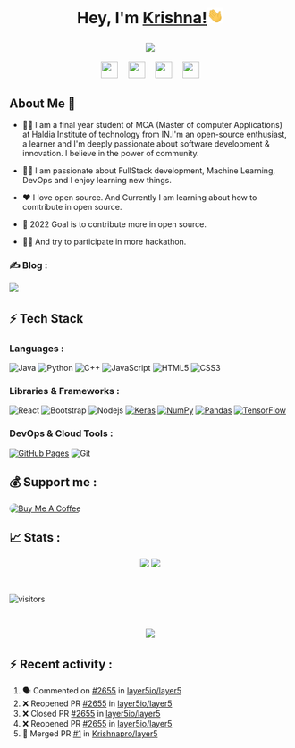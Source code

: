 
# <p align="center">Hey, I'm <a href="https://krishnapro.github.io/" target="_blank">Krishna!</a><img src="hi.gif" width="29px">
</p>

<p align="center">

<img src="https://readme-typing-svg.herokuapp.com?lines=A+Passionate+Learner!;Open+Source+Contributor!;&font=Fira%20Code&center=true&width=380&height=50">

</p>


<!--
**Krishnapro/Krishnapro** is a ✨ _special_ ✨ repository because its `README.md` (this file) appears on your GitHub profile. -->
<p align="center">
<a href="https://www.linkedin.com/in/krishnakumar25/"><img src="https://camo.githubusercontent.com/c8a9c5b414cd812ad6a97a46c29af67239ddaeae08c41724ff7d945fb4c047e5/68747470733a2f2f6564656e742e6769746875622e696f2f537570657254696e7949636f6e732f696d616765732f7376672f6c696e6b6564696e2e737667" width="30 !important" height="30" style="margin-right:15px!important"></a>
<a href="https://twitter.com/krishnapro_"><img src="https://camo.githubusercontent.com/35b0b8bfbd8840f35607fb56ad0a139047fd5d6e09ceb060c5c6f0a5abd1044c/68747470733a2f2f6564656e742e6769746875622e696f2f537570657254696e7949636f6e732f696d616765732f7376672f747769747465722e737667" width="30" height="30" style="margin-right:15px !important"></a>
<a href="mailto:krishnachaurasia1998@gmail.com"><img src="https://camo.githubusercontent.com/4a3dd8d10a27c272fd04b2ce8ed1a130606f95ea6a76b5e19ce8b642faa18c27/68747470733a2f2f6564656e742e6769746875622e696f2f537570657254696e7949636f6e732f696d616765732f7376672f676d61696c2e737667" width="30" height="30" style="margin-right: 15px !important"></a>
<!-- <a href="https://dev.to/krishnapro"><img src="https://img.shields.io/badge/-0A0A0A?style=-badge&logo=dev.to&logoColor=white" height="30" style="margin-right: 15px !important></a> -->
<a href="https://discordapp.com/users/Krishn#3230"><img src="https://img.shields.io/badge/-7289DA?style=&logo=discord&logoColor=white" width="30" height="30"></a>


 
</p> 



## About Me 🚀

- :man_student: I am a final year student of MCA (Master of computer Applications) at Haldia Institute of technology from IN.I'm an open-source enthusiast, a learner and I'm deeply passionate about software development & innovation. I believe in the power of community.

- :technologist: I am passionate about FullStack development, Machine Learning, DevOps and I enjoy learning new things.

- ❤️ I love open source. And Currently I am learning about how to comtribute in open source.

- :dart: 2022 Goal is to contribute more in open source.
- :technologist: And try to participate in more hackathon.
### ✍ Blog :
<a href="https://krishnapro.hashnode.dev/"><img src="https://img.shields.io/badge/Hashnode-2962FF?style=for-the-badge&logo=hashnode&logoColor=white" height="30px"></a>

## ⚡ Tech Stack


### Languages :

![Java](https://img.shields.io/badge/-java-E34A86?style=flat-square&logo=java)
![Python](https://img.shields.io/badge/-Python-black?style=flat-square&logo=Python)
![C++](https://img.shields.io/badge/-C++-00599C?style=flat-square&logo=c)
![JavaScript](https://img.shields.io/badge/-JavaScript-black?style=flat-square&logo=javascript)
![HTML5](https://img.shields.io/badge/-HTML5-E34F26?style=flat-square&logo=html5&logoColor=white)
![CSS3](https://img.shields.io/badge/-CSS3-1572B6?style=flat-square&logo=css3)
  

### Libraries & Frameworks :
 
 ![React](https://img.shields.io/badge/-React-black?style=flat-square&logo=react)
![Bootstrap](https://img.shields.io/badge/-Bootstrap-563D7C?style=flat-square&logo=bootstrap)
![Nodejs](https://img.shields.io/badge/-Nodejs-black?style=flat-square&logo=Node.js) <a href="#"><img alt="Keras" src="https://img.shields.io/badge/Keras%20-%23D00000.svg?logo=Keras&logoColor=white"></a> <a href="#"><img alt="NumPy" src="https://img.shields.io/badge/Numpy%20-%23013243.svg?logo=numpy&logoColor=white"></a>
<a href="#"><img alt="Pandas" src="https://img.shields.io/badge/Pandas%20-%23150458.svg?logo=pandas&logoColor=white"></a>
<a href="#"><img alt="TensorFlow" src="https://img.shields.io/badge/TensorFlow%20-%23FF6F00.svg?logo=TensorFlow&logoColor=yellow"></a>


### DevOps & Cloud Tools :
<a href="#"><img alt="GitHub Pages" src="https://img.shields.io/badge/GitHub%20Pages-%23327FC7.svg?logo=github&logoColor=white"></a> ![Git](https://img.shields.io/badge/-Git-black?style=flat-square&logo=git)

## 💰 Support me :

<a href="https://www.buymeacoffee.com/krishnapro" target="_blank"> 
    <img src="https://cdn.buymeacoffee.com/buttons/v2/default-red.png" alt="Buy Me A Coffee" style="height: 38px;width: 200px; border-radius: 200px;" >
    </a>


## 📈 Stats :
<p align="center">
<img width="48%" src="https://github-readme-stats.vercel.app/api?username=Krishnapro&count_private=true&show_icons=true&theme=tokyonight"/>

<img width="48%" src="https://github-readme-streak-stats.herokuapp.com/?user=Krishnapro&theme=tokyonight"/>
</p>
</br>

![visitors](https://visitor-badge.laobi.icu/badge?page_id=Krishnapro.Krishnapro)

</br>

<p align="center">
<img src="https://github-readme-stats.vercel.app/api/top-langs/?username=Krishnapro&langs_count=10&count_private=true&layout=compact&theme=tokyonight"/>

</p>


<!-- ## 🤝 Feel free to Connect with me :

<a href="mailto:krishnachaurasia1998@gmail.com"> <img src="https://img.shields.io/badge/Gmail-D14836?style=for-the-badge&logo=gmail&logoColor=white" alt="" width="80" height="20"></a>
<a href="https://www.linkedin.com/in/krishna-kumar-759b411a1/"> <img src="https://img.shields.io/badge/LinkedIn-0077B5?style=for-the-badge&logo=linkedin&logoColor=white" alt="" width="80" height="20"></a>
<a href="https://twitter.com/krishnapro_"><img src="https://img.shields.io/badge/Twitter-1DA1F2?style=for-the-badge&logo=twitter&logoColor=white" alt="" width="80" height="20"></a> -->

## :zap: Recent activity :

<!--START_SECTION:activity-->
1. 🗣 Commented on [#2655](https://github.com/layer5io/layer5/issues/2655) in [layer5io/layer5](https://github.com/layer5io/layer5)
2. ❌ Reopened PR [#2655](https://github.com/layer5io/layer5/pull/2655) in [layer5io/layer5](https://github.com/layer5io/layer5)
3. ❌ Closed PR [#2655](https://github.com/layer5io/layer5/pull/2655) in [layer5io/layer5](https://github.com/layer5io/layer5)
4. ❌ Reopened PR [#2655](https://github.com/layer5io/layer5/pull/2655) in [layer5io/layer5](https://github.com/layer5io/layer5)
5. 🎉 Merged PR [#1](https://github.com/Krishnapro/layer5/pull/1) in [Krishnapro/layer5](https://github.com/Krishnapro/layer5)
<!--END_SECTION:activity-->


